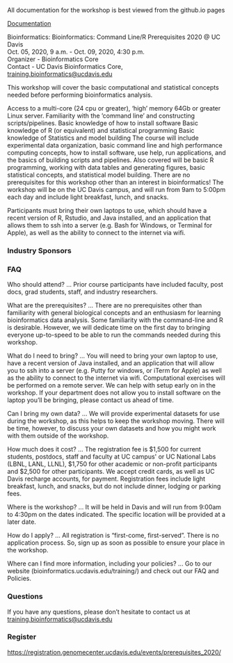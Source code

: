 All documentation for the workshop is best viewed from the github.io pages

[Documentation](https://ucdavis-bioinformatics-training.github.io/2020-Bioinformatics_Prerequisites_Workshop/)

Bioinformatics: Bioinformatics: Command Line/R Prerequisites 2020 @ UC Davis  
Oct. 05, 2020, 9 a.m. - Oct. 09, 2020, 4:30 p.m.  
Organizer - Bioinformatics Core  
Contact - UC Davis Bioinformatics Core, training.bioinformatics@ucdavis.edu

This workshop will cover the basic computational and statistical concepts needed before performing bioinformatics analysis.

Access to a multi-core (24 cpu or greater), ‘high’ memory 64Gb or greater Linux server.
Familiarity with the ’command line’ and constructing scripts/pipelines.
Basic knowledge of how to install software
Basic knowledge of R (or equivalent) and statistical programming
Basic knowledge of Statistics and model building
The course will include experimental data organization, basic command line and high performance computing concepts, how to install software, use help, run applications, and the basics of building scripts and pipelines. Also covered will be basic R programming, working with data tables and generating figures, basic statistical concepts, and statistical model building. There are no prerequisites for this workshop other than an interest in bioinformatics! The workshop will be on the UC Davis campus, and will run from 9am to 5:00pm each day and include light breakfast, lunch, and snacks.

Participants must bring their own laptops to use, which should have a recent version of R, Rstudio, and Java installed, and an application that allows them to ssh into a server (e.g. Bash for Windows, or Terminal for Apple), as well as the ability to connect to the internet via wifi.

### Industry Sponsors

### FAQ

Who should attend? … Prior course participants have included faculty, post docs, grad students, staff, and industry researchers.

What are the prerequisites? … There are no prerequisites other than familiarity with general biological concepts and an enthusiasm for learning bioinformatics data analysis. Some familiarity with the command-line and R is desirable.  However, we will dedicate time on the first day to bringing everyone up-to-speed to be able to run the commands needed during this workshop.

What do I need to bring? … You will need to bring your own laptop to use, have a recent version of Java installed, and an application that will allow you to ssh into a server (e.g. Putty for windows, or iTerm for Apple) as well as the ability to connect to the internet via wifi. Computational exercises will be performed on a remote server. We can help with setup early on in the workshop. If your department does not allow you to install software on the laptop you’ll be bringing, please contact us ahead of time.

Can I bring my own data? … We will provide experimental datasets for use during the workshop, as this helps to keep the workshop moving. There will be time, however, to discuss your own datasets and how you might work with them outside of the workshop.

How much does it cost? … The registration fee is $1,500 for current students, postdocs, staff and faculty at UC campus' or UC National Labs (LBNL, LANL, LLNL), $1,750 for other academic or non-profit participants and $2,500 for other participants. We accept credit cards, as well as UC Davis recharge accounts, for payment.  Registration fees include light breakfast, lunch, and snacks, but do not include dinner, lodging or parking fees.

Where is the workshop? … It will be held in Davis and will run from 9:00am to 4:30pm on the dates indicated. The specific location will be provided at a later date.

How do I apply? … All registration is “first-come, first-served”. There is no application process.  So, sign up as soon as possible to ensure your place in the workshop.

Where can I find more information, including your policies?  ... Go to our website (bioinformatics.ucdavis.edu/training/) and check out our FAQ and Policies.

### Questions

If you have any questions, please don’t hesitate to contact us at training.bioinformatics@ucdavis.edu


### Register

https://registration.genomecenter.ucdavis.edu/events/prerequisites_2020/

